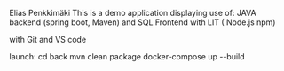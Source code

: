 Elias Penkkimäki
This is a demo application displaying use of:
JAVA backend (spring boot, Maven) and SQL
Frontend with LIT ( Node.js npm)

with Git and VS code

launch:
cd back
mvn clean package
docker-compose up --build
